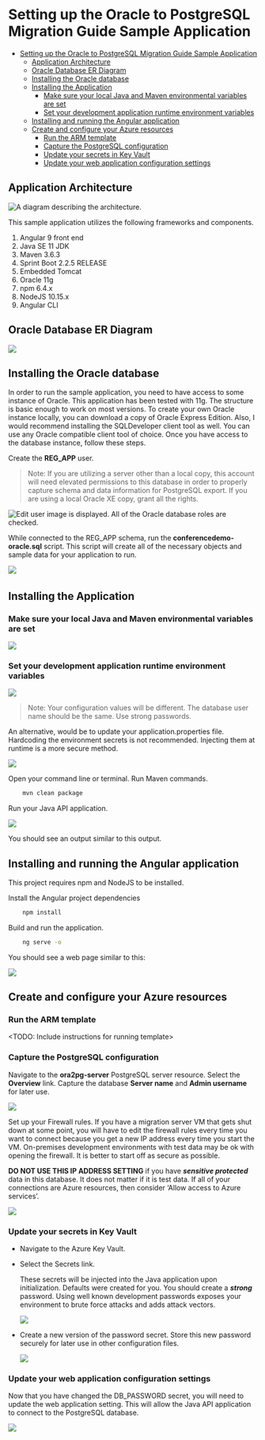 

# Setting up the Oracle to PostgreSQL Migration Guide Sample Application
- [Setting up the Oracle to PostgreSQL Migration Guide Sample Application](#setting-up-the-oracle-to-postgresql-migration-guide-sample-application)
  - [Application Architecture](#application-architecture)
  - [Oracle Database ER Diagram](#oracle-database-er-diagram)
  - [Installing the Oracle database](#installing-the-oracle-database)
  - [Installing the Application](#installing-the-application)
    - [Make sure your local Java and Maven environmental variables are set](#make-sure-your-local-java-and-maven-environmental-variables-are-set)
    - [Set your development application runtime environment variables](#set-your-development-application-runtime-environment-variables)
  - [Installing and running the Angular application](#installing-and-running-the-angular-application)
  - [Create and configure your Azure resources](#create-and-configure-your-azure-resources)
    - [Run the ARM template](#run-the-arm-template)
    - [Capture the PostgreSQL configuration](#capture-the-postgresql-configuration)
    - [Update your secrets in Key Vault](#update-your-secrets-in-key-vault)
    - [Update your web application configuration settings](#update-your-web-application-configuration-settings)


## Application Architecture
![A diagram describing the architecture.](media/2020-03-26-15-09-15.png)

This sample application utilizes the following frameworks and components.
1. Angular 9 front end
2. Java SE 11 JDK
3. Maven 3.6.3
4. Sprint Boot 2.2.5 RELEASE
5. Embedded Tomcat
6. Oracle 11g
7. npm 6.4.x
8. NodeJS 10.15.x
9. Angular CLI


## Oracle Database ER Diagram
![](media/2020-03-26-15-10-27.png)

## Installing the Oracle database

In order to run the sample application, you need to have access to some instance of Oracle.  This application has been tested with 11g. The structure is basic enough to work on most versions.  To create your own Oracle instance locally, you can download a copy of Oracle Express Edition.  Also, I would recommend installing the SQLDeveloper client tool as well.  You can use any Oracle compatible client tool of choice.  Once you have access to the database instance, follow these steps.

Create the **REG_APP** user.

>Note: If you are utilizing a server other than a local copy, this account will need elevated permissions to this database in order to properly capture schema and data information for PostgreSQL export.  If you are using a local Oracle XE copy, grant all the rights.

![Edit user image is displayed. All of the Oracle database roles are checked.](media/2020-03-26-15-05-37.png)

While connected to the REG_APP schema, run the **conferencedemo-oracle.sql** script.  This script will create all of the necessary objects and sample data for your application to run.

![](media/2020-03-26-15-15-49.png)
 
## Installing the Application

### Make sure your local Java and Maven environmental variables are set

![](media/2020-03-26-15-18-00.png)

### Set your development application runtime environment variables

![](media/2020-03-26-15-19-58.png)

>Note:  Your configuration values will be different.  The database user name should be the same.  Use strong passwords.

An alternative, would be to update your application.properties file.  Hardcoding the environment secrets is not recommended.  Injecting them at runtime is a more secure method.

![](media/2020-03-26-15-23-50.png)

Open your command line or terminal.  Run Maven commands.

``` cmd
    mvn clean package
```

Run your Java API application.

![](media/2020-03-26-15-28-04.png)

You should see an output similar to this output.

## Installing and running the Angular application

This project requires npm and NodeJS to be installed.

Install the Angular project dependencies

``` cmd
    npm install
```

Build and run the application.

``` cmd
    ng serve -o
```

You should see a web page similar to this:

![](media/2020-03-26-15-41-42.png)


## Create and configure your Azure resources

### Run the ARM template
<TODO: Include instructions for running template>

### Capture the PostgreSQL configuration

Navigate to the **ora2pg-server** PostgreSQL server resource.  Select the **Overview** link.  Capture the database **Server name** and **Admin username** for later use.

![](media/2020-03-26-15-50-35.png)

Set up your Firewall rules.  If you have a migration server VM that gets shut down at some point, you will have to edit the firewall rules every time you want to connect because you get a new IP address every time you start the VM.  On-premises development environments with test data may be ok with opening the firewall.  It is better to start off as secure as possible.

**DO NOT USE THIS IP ADDRESS SETTING** if you have ***sensitive protected*** data in this database. It does not matter if it is test data.  If all of your connections are Azure resources, then consider ‘Allow access to Azure services’.

![](media/2020-03-26-15-52-49.png)

### Update your secrets in Key Vault

- Navigate to the Azure Key Vault. 

- Select the Secrets link. 
  
  These secrets will be injected into the Java application upon initialization.  Defaults were created for you.  You should create a ***strong*** password.  Using well known development passwords exposes your environment to brute force attacks and adds attack vectors.

    ![](media/2020-03-26-15-55-13.png)

- Create a new version of the password secret.  Store this new password securely for later use in other configuration files.
  
    ![](media/2020-03-26-15-58-16.png)

### Update your web application configuration settings

Now that you have changed the DB_PASSWORD secret, you will need to update the web application setting.  This will allow the Java API application to connect to the PostgreSQL database.

![](media/2020-03-26-16-00-59.png)